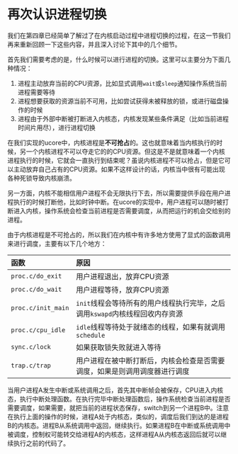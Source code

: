 # 再次认识进程切换

我们在第四章已经简单了解过了在内核启动过程中进程切换的过程，在这一节我们再来重新回顾一下这些内容，并且深入讨论下其中的几个细节。

首先我们需要考虑的是，什么时候可以进行进程的切换。这里可以主要分为下面几种情况：

1. 进程主动放弃当前的CPU资源，比如显式调用`wait`或`sleep`通知操作系统当前进程需要等待
2. 进程想要获取的资源当前不可用，比如尝试获得未被释放的锁，或进行磁盘操作的时候
3. 进程由于外部中断被打断进入内核态，内核发现某些条件满足（比如当前进程时间片用尽），进行进程切换

在我们实现的ucore中，内核进程是**不可抢占**的。这也就意味着当内核执行的时候，另一个内核进程不可以夺走它的的CPU资源。但这是不是就意味着一个内核进程执行的时候，它就会一直执行到结束呢？虽说内核进程不可以抢占，但是它可以主动放弃自己占有的CPU资源。如果不这样设计的话，内核当中很有可能出现各种死锁导致内核崩溃。

另一方面，内核不能相信用户进程不会无限执行下去，所以需要提供手段在用户进程执行的时候打断他，比如时钟中断。在ucore的实现中，用户进程可以随时被打断进入内核，操作系统会检查当前进程是否需要调度，从而把运行的机会交给别的进程。

由于内核进程是不可抢占的，所以我们在内核中有许多地方使用了显式的函数调用来进行调度，主要有以下几个地方：

| 函数 | 原因 |
| :--- | :--- |
| `proc.c/do_exit` | 用户进程退出，放弃CPU资源 |
| `proc.c/do_wait` | 用户进程等待，放弃CPU资源 |
| `proc.c/init_main` | `init`线程会等待所有的用户线程执行完毕，之后调用`kswapd`内核线程回收内存资源 |
| `proc.c/cpu_idle` | `idle`线程等待处于就绪态的线程，如果有就调用`schedule` |
| `sync.c/lock` | 如果获取锁失败就进入等待 |
| `trap.c/trap` | 用户进程在被中断打断后，内核会检查是否需要调度，如果是则调用调度器进行调度 |

当用户进程A发生中断或系统调用之后，首先其中断帧会被保存，CPU进入内核态，执行中断处理函数。在执行完毕中断处理函数后，操作系统检查当前进程是否需要调度，如果需要，就把当前的进程状态保存，switch到另一个进程B中。注意在执行上面的操作的时候，进程A处于内核态，类似的，调度后我们到达的是进程B的内核态。进程B从系统调用中返回，继续执行。如果进程B在中断或系统调用中被调度，控制权可能转交给进程A的内核态，这样进程A从内核态返回后就可以继续执行之前的代码了。

